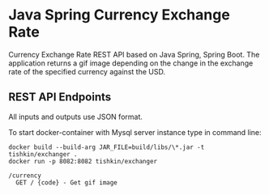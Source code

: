 # Java Spring Currency Exchange Rate

Currency Exchange Rate REST API based on Java Spring, Spring Boot.
The application returns a gif image depending on the change in the exchange rate of the specified currency against the USD.

## REST API Endpoints

All inputs and outputs use JSON format.

To start docker-container with Mysql server instance type in command line:
```
docker build --build-arg JAR_FILE=build/libs/\*.jar -t tishkin/exchanger .
docker run -p 8082:8082 tishkin/exchanger
```

```
/currency
  GET / {code} - Get gif image
```
